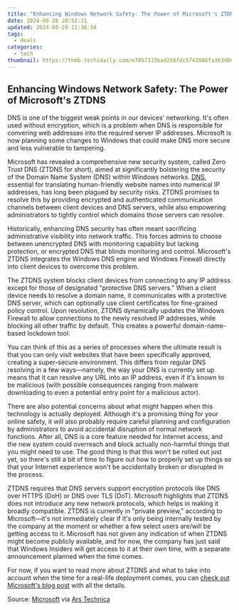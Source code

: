 ```yaml
---
title: "Enhancing Windows Network Safety: The Power of Microsoft's ZTDNS"
date: 2024-08-28 20:52:21
updated: 2024-08-29 11:36:58
tags:
  - deals
categories:
  - tech
thumbnail: https://thmb.techidaily.com/e7857315bad256fdc5741086fa363d0007b6f6fca6b50e61093052da5a00ac70.jpg
---
```


## Enhancing Windows Network Safety: The Power of Microsoft's ZTDNS

DNS is one of the biggest weak points in our devices' networking. It's often used without encryption, which is a problem when DNS is responsible for convering web addresses into the required server IP addresses. Microsoft is now planning some changes to Windows that could make DNS more secure and less vulnerable to tampering.

 Microsoft has revealed a comprehensive new security system, called Zero Trust DNS (ZTDNS for short), aimed at significantly bolstering the security of the Domain Name System (DNS) within Windows networks. [DNS](https://instagram-clips.techidaily.com/new-2024-approved-revealing-the-top-10-hidden-story-supporters/), essential for translating human-friendly website names into numerical IP addresses, has long been plagued by security risks. ZTDNS promises to resolve this by providing encrypted and authenticated communication channels between client devices and DNS servers, while also empowering administrators to tightly control which domains those servers can resolve.

 Historically, enhancing DNS security has often meant sacrificing administrative visibility into network traffic. This forces admins to choose between unencrypted DNS with monitoring capability but lacking protection, or encrypted DNS that blinds monitoring and control. Microsoft's ZTDNS integrates the Windows DNS engine and Windows Firewall directly into client devices to overcome this problem.

 The ZTDNS system blocks client devices from connecting to any IP address except for those of designated "protective DNS servers." When a client device needs to resolve a domain name, it communicates with a protective DNS server, which can optionally use client certificates for fine-grained policy control. Upon resolution, ZTDNS dynamically updates the Windows Firewall to allow connections to the newly resolved IP addresses, while blocking all other traffic by default. This creates a powerful domain-name-based lockdown tool.

 You can think of this as a series of processes where the ultimate result is that you can only visit websites that have been specifically approved, creating a super-secure environment. This differs from regular DNS resolving in a few ways—namely, the way your DNS is currently set up means that it can resolve any URL into an IP address, even if it's known to be malicious (with possible consequences ranging from malware downloading to even a potential entry point for a malicious actor).

 There are also potential concerns about what might happen when this technology is actually deployed. Although it's a promising thing for your online safety, it will also probably require careful planning and configuration by administrators to avoid accidental disruption of normal network functions. After all, DNS is a core feature needed for Internet access, and the new system could overreach and block actually non-harmful things that you might need to use. The good thing is that this won't be rolled out just yet, so there's still a bit of time to figure out how to properly set up things so that your Internet experience won't be accidentally broken or disrupted in the process.

 ZTDNS requires that DNS servers support encryption protocols like DNS over HTTPS (DoH) or DNS over TLS (DoT). Microsoft highlights that ZTDNS does not introduce any new network protocols, which helps in making it broadly compatible. ZTDNS is currently in "private preview," according to Microsoft—it's not immediately clear if it's only being internally tested by the company at the moment or whether a few select users are/will be getting access to it. Microsoft has not given any indication of when ZTDNS might become publicly available, and for now, the company has just said that Windows Insiders will get access to it at their own time, with a separate announcement planned when the time comes.

 For now, if you want to read more about ZTDNS and what to take into account when the time for a real-life deployment comes, you can [check out Microsoft's blog post](https://techcommunity.microsoft.com/t5/networking-blog/deployment-considerations-for-windows-ztdns-client/ba-p/4113372) with all the details.

 Source: [Microsoft](https://techcommunity.microsoft.com/t5/networking-blog/announcing-zero-trust-dns-private-preview/ba-p/4110366) via [Ars Technica](https://arstechnica.com/security/2024/05/microsoft-plans-to-lock-down-windows-dns-like-never-before-heres-how/)

<ins class="adsbygoogle"
     style="display:block"
     data-ad-format="autorelaxed"
     data-ad-client="ca-pub-7571918770474297"
     data-ad-slot="1223367746"></ins>



<ins class="adsbygoogle"
     style="display:block"
     data-ad-client="ca-pub-7571918770474297"
     data-ad-slot="8358498916"
     data-ad-format="auto"
     data-full-width-responsive="true"></ins>
